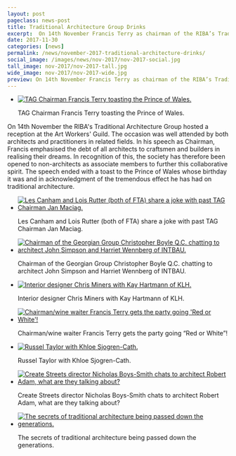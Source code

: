 ```yaml
---
layout: post
pageclass: news-post
title: Traditional Architecture Group Drinks
excerpt:  On 14th November Francis Terry as chairman of the RIBA’s Traditional Architecture Group hosted a reception at the Art Workers’ Guild. The occasion was well attended by both architects and practitioners in related fields.
date: 2017-11-30
categories: [news]
permalink: /news/november-2017-traditional-architecture-drinks/
social_image: /images/news/nov-2017/nov-2017-social.jpg
tall_image: nov-2017/nov-2017-tall.jpg
wide_image: nov-2017/nov-2017-wide.jpg
preview: On 14th November Francis Terry as chairman of the RIBA’s Traditional Architecture Group hosted a reception at the Art Workers’ Guild. The occasion was well attended by both architects and practitioners in related fields.
---
```


<ul class="list">
	<li class="full">
		<a class="fancybox" rel="group" href="/images/news/nov-2017/nov-2017-01.jpg" title="TAG Chairman Francis Terry toasting the Prince of Wales.">
			<img src="/images/news/nov-2017/thumbs/nov-2017-01.jpg" alt="TAG Chairman Francis Terry toasting the Prince of Wales.">
		</a>
		<p class="caption">
			TAG Chairman Francis Terry toasting the Prince of Wales.
		</p>
	</li>
</ul>

<p>
	On 14th November the RIBA's Traditional Architecture Group hosted a reception at the Art Workers' Guild. The occasion was well attended by both architects and practitioners in related fields. In his speech as Chairman, Francis emphasised the debt of all architects to craftsmen and builders in realising their dreams. In recognition of this, the society has therefore been opened to non-architects as associate members to further this collaborative spirit. The speech ended with a toast to the Prince of Wales whose birthday it was and in acknowledgment of the tremendous effect he has had on traditional architecture.
</p>

<ul class="list">
	<li class="half">
		<a class="fancybox" rel="group" href="/images/news/nov-2017/nov-2017-02.jpg" title="Les Canham and Lois Rutter (both of FTA) share a joke with past TAG Chairman Jan Maciag.">
			<img src="/images/news/nov-2017/thumbs/nov-2017-02.jpg" alt="Les Canham and Lois Rutter (both of FTA) share a joke with past TAG Chairman Jan Maciag.">
		</a>
		<p class="caption">
			Les Canham and Lois Rutter (both of FTA) share a joke with past TAG Chairman Jan Maciag.
		</p>
	</li>
	<li class="half">
		<a class="fancybox" rel="group" href="/images/news/nov-2017/nov-2017-03.jpg" title="Chairman of the Georgian Group Christopher Boyle Q.C. chatting to architect John Simpson and Harriet Wennberg of INTBAU.">
			<img src="/images/news/nov-2017/thumbs/nov-2017-03.jpg" alt="Chairman of the Georgian Group Christopher Boyle Q.C. chatting to architect John Simpson and Harriet Wennberg of INTBAU.">
		</a>
		<p class="caption">
			Chairman of the Georgian Group Christopher Boyle Q.C. chatting to architect John Simpson and Harriet Wennberg of INTBAU.
		</p>
	</li>
</ul>

<ul class="list">
	<li class="half">
		<a class="fancybox" rel="group" href="/images/news/nov-2017/nov-2017-04.jpg" title="Interior designer Chris Miners with Kay Hartmann of KLH.">
			<img src="/images/news/nov-2017/thumbs/nov-2017-04.jpg" alt="Interior designer Chris Miners with Kay Hartmann of KLH.">
		</a>
		<p class="caption">
			Interior designer Chris Miners with Kay Hartmann of KLH.
		</p>
	</li>
	<li class="half">
		<a class="fancybox" rel="group" href="/images/news/nov-2017/nov-2017-05.jpg" title="Chairman/wine waiter Francis Terry gets the party going 'Red or White'!">
			<img src="/images/news/nov-2017/thumbs/nov-2017-05.jpg" alt="Chairman/wine waiter Francis Terry gets the party going 'Red or White'!">
		</a>
		<p class="caption">
			Chairman/wine waiter Francis Terry gets the party going “Red or White”!
		</p>
	</li>
</ul>

<ul class="list">
	<li class="third">
		<a class="fancybox" rel="group" href="/images/news/nov-2017/nov-2017-06.jpg" title="Russel Taylor with Khloe Sjogren-Cath.">
			<img src="/images/news/nov-2017/thumbs/nov-2017-06.jpg" alt="Russel Taylor with Khloe Sjogren-Cath.">
		</a>
		<p class="caption">
			Russel Taylor with Khloe Sjogren-Cath.
		</p>
	</li>
	<li class="third">
		<a class="fancybox" rel="group" href="/images/news/nov-2017/nov-2017-07.jpg" title="Create Streets director Nicholas Boys-Smith chats to architect Robert Adam, what are they talking about?">
			<img src="/images/news/nov-2017/thumbs/nov-2017-07.jpg" alt="Create Streets director Nicholas Boys-Smith chats to architect Robert Adam, what are they talking about?">
		</a>
		<p class="caption">
			Create Streets director Nicholas Boys-Smith chats to architect Robert Adam, what are they talking about?
		</p>
	</li>
	<li class="third">
		<a class="fancybox" rel="group" href="/images/news/nov-2017/nov-2017-08.jpg" title="The secrets of traditional architecture being passed down the generations.">
			<img src="/images/news/nov-2017/thumbs/nov-2017-08.jpg" alt="The secrets of traditional architecture being passed down the generations.">
		</a>
		<p class="caption">
			The secrets of traditional architecture being passed down the generations.
		</p>
	</li>
</ul>